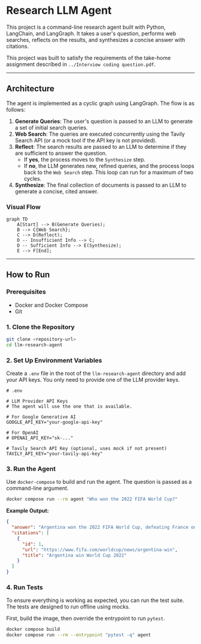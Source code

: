 # Research LLM Agent

This project is a command-line research agent built with Python, LangChain, and LangGraph. It takes a user's question, performs web searches, reflects on the results, and synthesizes a concise answer with citations.

This project was built to satisfy the requirements of the take-home assignment described in `../Interview coding question.pdf`.

---

## Architecture

The agent is implemented as a cyclic graph using LangGraph. The flow is as follows:

1.  **Generate Queries**: The user's question is passed to an LLM to generate a set of initial search queries.
2.  **Web Search**: The queries are executed concurrently using the Tavily Search API (or a mock tool if the API key is not provided).
3.  **Reflect**: The search results are passed to an LLM to determine if they are sufficient to answer the question. 
    - If **yes**, the process moves to the `Synthesize` step.
    - If **no**, the LLM generates new, refined queries, and the process loops back to the `Web Search` step. This loop can run for a maximum of two cycles.
4.  **Synthesize**: The final collection of documents is passed to an LLM to generate a concise, cited answer.

### Visual Flow

```mermaid
graph TD
    A[Start] --> B(Generate Queries);
    B --> C{Web Search};
    C --> D(Reflect);
    D -- Insufficient Info --> C;
    D -- Sufficient Info --> E(Synthesize);
    E --> F[End];
```

---

## How to Run

### Prerequisites

- Docker and Docker Compose
- Git

### 1. Clone the Repository

```bash
git clone <repository-url>
cd llm-research-agent
```

### 2. Set Up Environment Variables

Create a `.env` file in the root of the `llm-research-agent` directory and add your API keys. You only need to provide one of the LLM provider keys.

```
# .env

# LLM Provider API Keys
# The agent will use the one that is available.

# For Google Generative AI
GOOGLE_API_KEY="your-google-api-key"

# For OpenAI
# OPENAI_API_KEY="sk-..."

# Tavily Search API Key (optional, uses mock if not present)
TAVILY_API_KEY="your-tavily-api-key"
```

### 3. Run the Agent

Use `docker-compose` to build and run the agent. The question is passed as a command-line argument.

```bash
docker compose run --rm agent "Who won the 2022 FIFA World Cup?"
```

**Example Output:**

```json
{
  "answer": "Argentina won the 2022 FIFA World Cup, defeating France on penalties after a 3-3 draw in extra time. [1]",
  "citations": [
    {
      "id": 1,
      "url": "https://www.fifa.com/worldcup/news/argentina-win",
      "title": "Argentina win World Cup 2022"
    }
  ]
}
```

### 4. Run Tests

To ensure everything is working as expected, you can run the test suite. The tests are designed to run offline using mocks.

First, build the image, then override the entrypoint to run `pytest`.

```bash
docker compose build
docker compose run --rm --entrypoint "pytest -q" agent
```